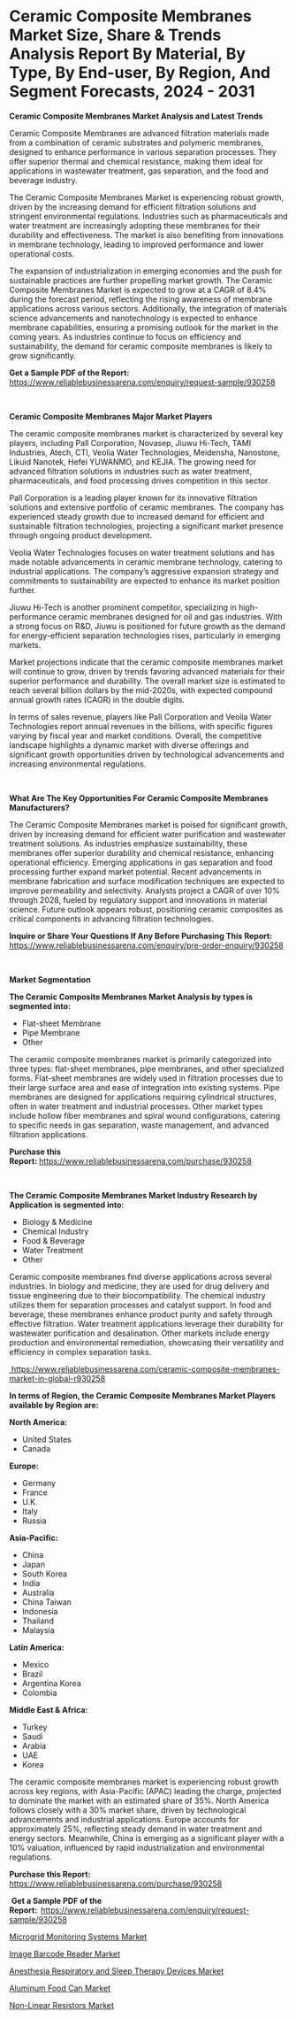 <p><h1>Ceramic Composite Membranes Market Size, Share & Trends Analysis Report By Material, By Type, By End-user, By Region, And Segment Forecasts, 2024 - 2031</h1></p><p><strong>Ceramic Composite Membranes Market Analysis and Latest Trends</strong></p>
<p><p>Ceramic Composite Membranes are advanced filtration materials made from a combination of ceramic substrates and polymeric membranes, designed to enhance performance in various separation processes. They offer superior thermal and chemical resistance, making them ideal for applications in wastewater treatment, gas separation, and the food and beverage industry.</p><p>The Ceramic Composite Membranes Market is experiencing robust growth, driven by the increasing demand for efficient filtration solutions and stringent environmental regulations. Industries such as pharmaceuticals and water treatment are increasingly adopting these membranes for their durability and effectiveness. The market is also benefiting from innovations in membrane technology, leading to improved performance and lower operational costs.</p><p>The expansion of industrialization in emerging economies and the push for sustainable practices are further propelling market growth. The Ceramic Composite Membranes Market is expected to grow at a CAGR of 8.4% during the forecast period, reflecting the rising awareness of membrane applications across various sectors. Additionally, the integration of materials science advancements and nanotechnology is expected to enhance membrane capabilities, ensuring a promising outlook for the market in the coming years. As industries continue to focus on efficiency and sustainability, the demand for ceramic composite membranes is likely to grow significantly.</p></p>
<p><strong>Get a Sample PDF of the Report:&nbsp;</strong> <a href="https://www.reliablebusinessarena.com/enquiry/request-sample/930258?utm_campaign=1843&utm_medium=2&utm_source=Github&utm_content=ia&utm_term=03122024&utm_id=ceramic-composite-membranes">https://www.reliablebusinessarena.com/enquiry/request-sample/930258</a></p>
<p>&nbsp;</p>
<p><strong>Ceramic Composite Membranes Major Market Players</strong></p>
<p><p>The ceramic composite membranes market is characterized by several key players, including Pall Corporation, Novasep, Jiuwu Hi-Tech, TAMI Industries, Atech, CTI, Veolia Water Technologies, Meidensha, Nanostone, Likuid Nanotek, Hefei YUWANMO, and KEJIA. The growing need for advanced filtration solutions in industries such as water treatment, pharmaceuticals, and food processing drives competition in this sector.</p><p>Pall Corporation is a leading player known for its innovative filtration solutions and extensive portfolio of ceramic membranes. The company has experienced steady growth due to increased demand for efficient and sustainable filtration technologies, projecting a significant market presence through ongoing product development.</p><p>Veolia Water Technologies focuses on water treatment solutions and has made notable advancements in ceramic membrane technology, catering to industrial applications. The company’s aggressive expansion strategy and commitments to sustainability are expected to enhance its market position further.</p><p>Jiuwu Hi-Tech is another prominent competitor, specializing in high-performance ceramic membranes designed for oil and gas industries. With a strong focus on R&D, Jiuwu is positioned for future growth as the demand for energy-efficient separation technologies rises, particularly in emerging markets.</p><p>Market projections indicate that the ceramic composite membranes market will continue to grow, driven by trends favoring advanced materials for their superior performance and durability. The overall market size is estimated to reach several billion dollars by the mid-2020s, with expected compound annual growth rates (CAGR) in the double digits.</p><p>In terms of sales revenue, players like Pall Corporation and Veolia Water Technologies report annual revenues in the billions, with specific figures varying by fiscal year and market conditions. Overall, the competitive landscape highlights a dynamic market with diverse offerings and significant growth opportunities driven by technological advancements and increasing environmental regulations.</p></p>
<p>&nbsp;</p>
<p><strong>What Are The Key Opportunities For Ceramic Composite Membranes Manufacturers?</strong></p>
<p><p>The Ceramic Composite Membranes market is poised for significant growth, driven by increasing demand for efficient water purification and wastewater treatment solutions. As industries emphasize sustainability, these membranes offer superior durability and chemical resistance, enhancing operational efficiency. Emerging applications in gas separation and food processing further expand market potential. Recent advancements in membrane fabrication and surface modification techniques are expected to improve permeability and selectivity. Analysts project a CAGR of over 10% through 2028, fueled by regulatory support and innovations in material science. Future outlook appears robust, positioning ceramic composites as critical components in advancing filtration technologies.</p></p>
<p><strong>Inquire or Share Your Questions If Any Before Purchasing This Report:</strong> <a href="https://www.reliablebusinessarena.com/enquiry/pre-order-enquiry/930258?utm_campaign=1843&utm_medium=2&utm_source=Github&utm_content=ia&utm_term=03122024&utm_id=ceramic-composite-membranes">https://www.reliablebusinessarena.com/enquiry/pre-order-enquiry/930258</a></p>
<p>&nbsp;</p>
<p><strong>Market Segmentation</strong></p>
<p><strong>The Ceramic Composite Membranes Market Analysis by types is segmented into:</strong></p>
<p><ul><li>Flat-sheet Membrane</li><li>Pipe Membrane</li><li>Other</li></ul></p>
<p><p>The ceramic composite membranes market is primarily categorized into three types: flat-sheet membranes, pipe membranes, and other specialized forms. Flat-sheet membranes are widely used in filtration processes due to their large surface area and ease of integration into existing systems. Pipe membranes are designed for applications requiring cylindrical structures, often in water treatment and industrial processes. Other market types include hollow fiber membranes and spiral wound configurations, catering to specific needs in gas separation, waste management, and advanced filtration applications.</p></p>
<p><strong>Purchase this Report:&nbsp;</strong><a href="https://www.reliablebusinessarena.com/purchase/930258?utm_campaign=1843&utm_medium=2&utm_source=Github&utm_content=ia&utm_term=03122024&utm_id=ceramic-composite-membranes">https://www.reliablebusinessarena.com/purchase/930258</a></p>
<p>&nbsp;</p>
<p><strong>The Ceramic Composite Membranes Market Industry Research by Application is segmented into:</strong></p>
<p><ul><li>Biology & Medicine</li><li>Chemical Industry</li><li>Food & Beverage</li><li>Water Treatment</li><li>Other</li></ul></p>
<p><p>Ceramic composite membranes find diverse applications across several industries. In biology and medicine, they are used for drug delivery and tissue engineering due to their biocompatibility. The chemical industry utilizes them for separation processes and catalyst support. In food and beverage, these membranes enhance product purity and safety through effective filtration. Water treatment applications leverage their durability for wastewater purification and desalination. Other markets include energy production and environmental remediation, showcasing their versatility and efficiency in complex separation tasks.</p></p>
<p><a href="https://www.reliablebusinessarena.com/ceramic-composite-membranes-market-in-global-r930258?utm_campaign=1843&utm_medium=2&utm_source=Github&utm_content=ia&utm_term=03122024&utm_id=ceramic-composite-membranes">&nbsp;https://www.reliablebusinessarena.com/ceramic-composite-membranes-market-in-global-r930258</a></p>
<p><strong>In terms of Region, the Ceramic Composite Membranes Market Players available by Region are:</strong></p>
<p>
    <p> <strong> North America: </strong>
        <ul>
            <li>United States</li>
            <li>Canada</li>
        </ul>
        </p> 
    <p> <strong> Europe: </strong>
        <ul>
            <li>Germany</li>
            <li>France</li>
            <li>U.K.</li>
            <li>Italy</li>
            <li>Russia</li>
        </ul>
        </p> 
    <p> <strong> Asia-Pacific: </strong>
        <ul>
            <li>China</li>
            <li>Japan</li>
            <li>South Korea</li>
            <li>India</li>
            <li>Australia</li>
            <li>China Taiwan</li>
            <li>Indonesia</li>
            <li>Thailand</li>
            <li>Malaysia</li>
        </ul>
        </p> 
    <p> <strong> Latin America: </strong>
        <ul>
            <li>Mexico</li>
            <li>Brazil</li>
            <li>Argentina Korea</li>
            <li>Colombia</li>
        </ul>
        </p> 
    <p> <strong> Middle East & Africa: </strong>
        <ul>
            <li>Turkey</li>
            <li>Saudi</li>
            <li>Arabia</li>
            <li>UAE</li>
            <li>Korea</li>
        </ul>
    </p>
    </p>
<p><p>The ceramic composite membranes market is experiencing robust growth across key regions, with Asia-Pacific (APAC) leading the charge, projected to dominate the market with an estimated share of 35%. North America follows closely with a 30% market share, driven by technological advancements and industrial applications. Europe accounts for approximately 25%, reflecting steady demand in water treatment and energy sectors. Meanwhile, China is emerging as a significant player with a 10% valuation, influenced by rapid industrialization and environmental regulations.</p></p>
<p><strong>Purchase this Report: </strong><a href="https://www.reliablebusinessarena.com/purchase/930258?utm_campaign=1843&utm_medium=2&utm_source=Github&utm_content=ia&utm_term=03122024&utm_id=ceramic-composite-membranes">https://www.reliablebusinessarena.com/purchase/930258</a></p>
<p>&nbsp;<strong>Get a Sample PDF of the Report:&nbsp;&nbsp;</strong><a href="https://www.reliablebusinessarena.com/enquiry/request-sample/930258?utm_campaign=1843&utm_medium=2&utm_source=Github&utm_content=ia&utm_term=03122024&utm_id=ceramic-composite-membranes">https://www.reliablebusinessarena.com/enquiry/request-sample/930258</a></p>
<p><strong></strong></p>
<p><p><a href="https://github.com/prosalinda88/Market-Research-Report-List-6/blob/main/microgrid-monitoring-systems-market.md?utm_campaign=1843&utm_medium=2&utm_source=Github&utm_content=ia&utm_term=03122024&utm_id=ceramic-composite-membranes">Microgrid Monitoring Systems Market</a></p><p><a href="https://www.linkedin.com/pulse/image-barcode-reader-market-scopegrowingat-cagr-of56-insights-xrgbf?utm_campaign=1843&utm_medium=2&utm_source=Github&utm_content=ia&utm_term=03122024&utm_id=ceramic-composite-membranes">Image Barcode Reader Market</a></p><p><a href="https://issuu.com/reportprime-2/docs/anesthesia-respiratory-and-sleep-therapy-devices-m?utm_campaign=1843&utm_medium=2&utm_source=Github&utm_content=ia&utm_term=03122024&utm_id=ceramic-composite-membranes">Anesthesia Respiratory and Sleep Therapy Devices Market</a></p><p><a href="https://www.linkedin.com/pulse/detailed-report-aluminum-food-can-market-value-segments-growth-bjpce?utm_campaign=1843&utm_medium=2&utm_source=Github&utm_content=ia&utm_term=03122024&utm_id=ceramic-composite-membranes">Aluminum Food Can Market</a></p><p><a href="https://issuu.com/reportprime-2/docs/non-linear-resistors-market-size-2030.pptx?utm_campaign=1843&utm_medium=2&utm_source=Github&utm_content=ia&utm_term=03122024&utm_id=ceramic-composite-membranes">Non-Linear Resistors Market</a></p></p>